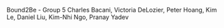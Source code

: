 Bound2Be - Group 5
Charles Bacani, Victoria DeLozier, Peter Hoang, Kim Le, Daniel Liu, Kim-Nhi Ngo, Pranay Yadev
